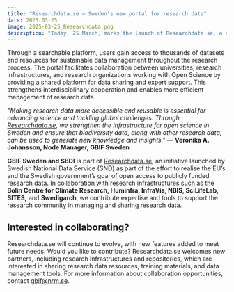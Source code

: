 ```yaml
---
title: "Researchdata.se – Sweden’s new portal for research data"
date: 2025-03-25
image: 2025-03-25_Researchdata.png
description: "Today, 25 March, marks the launch of Researchdata.se, a new national web portal designed to make it easier for researchers to find, share, and reuse research data across various disciplines."
---
```


Through a searchable platform, users gain access to thousands of datasets and resources for sustainable data management throughout the research process. The portal facilitates collaboration between universities, research infrastructures, and research organizations working with Open Science by providing a shared platform for data sharing and expert support. This strengthens interdisciplinary cooperation and enables more efficient management of research data.

*"Making research data more accessible and reusable is essential for advancing science and tackling global challenges. Through [Researchdata.se](https://researchdata.se), we strengthen the infrastructure for open science in Sweden and ensure that biodiversity data, along with other research data, can be used to generate new knowledge and insights."* — **Veronika A. Johansson, Node Manager, GBIF Sweden**

**GBIF Sweden and SBDI** is part of [Researchdata.se](https://researchdata.se), an initiative launched by Swedish National Data Service (SND) as part of the effort to realise the EU’s and the Swedish government’s goal of open access to publicly funded research data. In collaboration with research infrastructures such as the **Bolin Centre for Climate Research, Huminfra, InfraVis, NBIS, SciLifeLab, SITES,** and **Swedigarch**, we contribute expertise and tools to support the research community in managing and sharing research data.

## Interested in collaborating?

Researchdata.se will continue to evolve, with new features added to meet future needs. Would you like to contribute? Researchdata.se welcomes new partners, including research infrastructures and repositories, which are interested in sharing research data resources, training materials, and data management tools.
For more information about collaboration opportunities, contact [gbif@nrm.se](mailto:gbif@nrm.se).

